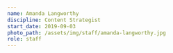 ```yaml
---
name: Amanda Langworthy
discipline: Content Strategist
start_date: 2019-09-03
photo_path: /assets/img/staff/amanda-langworthy.jpg
role: staff
---
```

